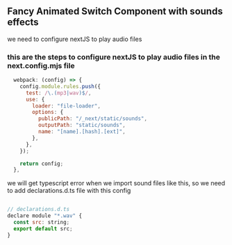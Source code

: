 ## Fancy Animated Switch Component with sounds effects

we need to configure nextJS to play audio files

### this are the steps to configure nextJS to play audio files in the next.config.mjs file

```js
  webpack: (config) => {
    config.module.rules.push({
      test: /\.(mp3|wav)$/,
      use: {
        loader: "file-loader",
        options: {
          publicPath: "/_next/static/sounds",
          outputPath: "static/sounds",
          name: "[name].[hash].[ext]",
        },
      },
    });

    return config;
  },
```

we will get typescript error when we import sound files like this, so we need to add declarations.d.ts file with this config

```js

// declarations.d.ts
declare module "*.wav" {
  const src: string;
  export default src;
}
```
